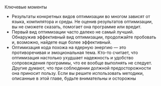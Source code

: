 Ключевые моменты

* Результаты конкретных видов оптимизации во многом зависят от языка, компилятора и среды. Не оценив результатов
  оптимизации, вы не сможете сказать, помогает она программе или вредит.
* Первый вид оптимизации часто далеко не самый лучший. Обнаружив эффективный вид оптимизации, продолжайте пробовать и,
  возможно, найдете еще более эффективный.
* Оптимизация кода похожа на ядерную энергию — это противоречивая и эмоциональная тема. Кто-то считает, что оптимизация
  настолько ухудшает надежность и удобство сопровождения программы, что ее вообще выполнять не следует. Другие думают,
  что при соблюдении должной предосторожности она приносит пользу. Если вы решите использовать методики, описанные в
  этой главе, будьте внимательны и осторожны
